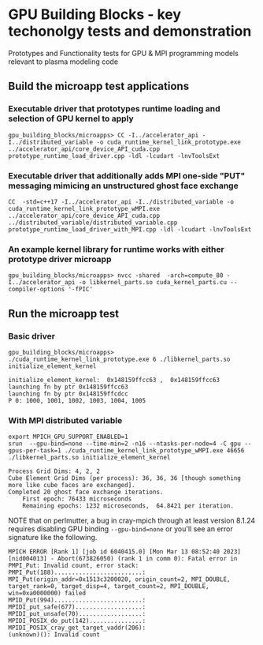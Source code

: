 # GPU Building Blocks - key techonolgy tests and demonstration
Prototypes and Functionality tests for GPU &amp; MPI programming models relevant to plasma modeling code




## Build the microapp test applications


### Executable driver that prototypes runtime loading and selection of GPU kernel to apply
```
gpu_building_blocks/microapps> CC -I../accelerator_api -I../distributed_variable -o cuda_runtime_kernel_link_prototype.exe  ../accelerator_api/core_device_API_cuda.cpp  prototype_runtime_load_driver.cpp -ldl -lcudart -lnvToolsExt

```

### Executable driver that additionally adds MPI one-side "PUT" messaging mimicing an unstructured ghost face exchange 
```
CC  -std=c++17 -I../accelerator_api -I../distributed_variable -o cuda_runtime_kernel_link_prototype_wMPI.exe  ../accelerator_api/core_device_API_cuda.cpp ../distributed_variable/distributed_variable.cpp  prototype_runtime_load_driver_with_MPI.cpp -ldl -lcudart -lnvToolsExt
```

### An example kernel library for runtime works with either prototype driver microapp
```
gpu_building_blocks/microapps> nvcc -shared  -arch=compute_80 -I../accelerator_api -o libkernel_parts.so cuda_kernel_parts.cu --compiler-options '-fPIC'
```


## Run the microapp test

### Basic driver

```
gpu_building_blocks/microapps> ./cuda_runtime_kernel_link_prototype.exe 6 ./libkernel_parts.so initialize_element_kernel

initialize_element_kernel:  0x148159ffcc63 ,  0x148159ffcc63
launching fn by ptr 0x148159ffcc63
launching fn by ptr 0x148159ffcdcc
P 0: 1000, 1001, 1002, 1003, 1004, 1005

```


### With MPI distributed variable

```
export MPICH_GPU_SUPPORT_ENABLED=1
srun  --gpu-bind=none --time-min=2 -n16 --ntasks-per-node=4 -C gpu --gpus-per-task=1 ./cuda_runtime_kernel_link_prototype_wMPI.exe 46656 ./libkernel_parts.so initialize_element_kernel
```

```
Process Grid Dims: 4, 2, 2
Cube Element Grid Dims (per process): 36, 36, 36 [though something more like cube faces are exchanged].
Completed 20 ghost face exchange iterations.
    First epoch: 76433 microseconds
    Remaining epochs: 1232 microseconds,  64.8421 per iteration.
```

NOTE that on perlmutter, a bug in cray-mpich through at least version 8.1.24 requires disabling GPU binding `--gpu-bind=none` or you'll see an error signature like the following.

```
MPICH ERROR [Rank 1] [job id 6040415.0] [Mon Mar 13 08:52:40 2023] [nid004013] - Abort(673826050) (rank 1 in comm 0): Fatal error in PMPI_Put: Invalid count, error stack:
PMPI_Put(188).........................: MPI_Put(origin_addr=0x1513c3200020, origin_count=2, MPI_DOUBLE, target_rank=0, target_disp=4, target_count=2, MPI_DOUBLE, win=0xa0000000) failed
MPID_Put(994).........................: 
MPIDI_put_safe(677)...................: 
MPIDI_put_unsafe(70)..................: 
MPIDI_POSIX_do_put(142)...............: 
MPIDI_POSIX_cray_get_target_vaddr(206): 
(unknown)(): Invalid count
```


